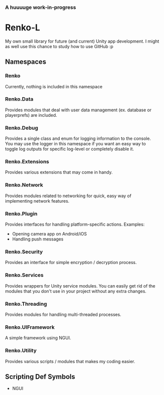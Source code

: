 ### A huuuuge work-in-progress

# Renko-L
My own small library for future (and current) Unity app development.
I might as well use this chance to study how to use GitHub :p

## Namespaces

### Renko
Currently, nothing is included in this namespace

### Renko.Data
Provides modules that deal with user data management (ex. database or playerprefs) are included.

### Renko.Debug
Provides a single class and enum for logging information to the console.
You may use the logger in this namespace if you want an easy way to toggle log outputs for specific log-level or completely disable it.

### Renko.Extensions
Provides various extensions that may come in handy.

### Renko.Network
Provides modules related to networking for quick, easy way of implementing network features.

### Renko.Plugin
Provides interfaces for handling platform-specific actions.
Examples:
- Opening camera app on Android/iOS
- Handling push messages

### Renko.Security
Provides an interface for simple encryption / decryption process.

### Renko.Services
Provides wrappers for Unity service modules.
You can easily get rid of the modules that you don't use in your project without any extra changes.

### Renko.Threading
Provides modules for handling multi-threaded processes.

### Renko.UIFramework
A simple framework using NGUI.

### Renko.Utility
Provides various scripts / modules that makes my coding easier.

## Scripting Def Symbols
- NGUI
